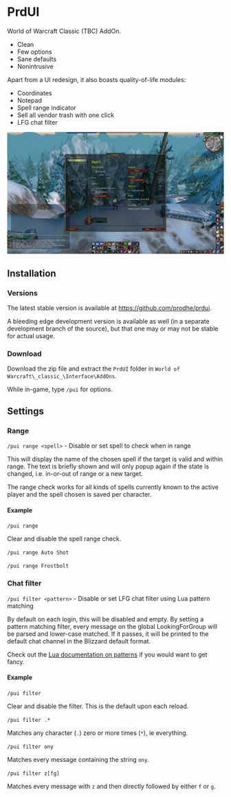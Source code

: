 # PrdUI

World of Warcraft Classic (TBC) AddOn.

- Clean
- Few options
- Sane defaults
- Nonintrusive

Apart from a UI redesign, it also boasts quality-of-life modules:

- Coordinates
- Notepad
- Spell range indicator
- Sell all vendor trash with one click
- LFG chat filter

![PrdUI screenshot](./screenshot.jpg)

## Installation

### Versions

The latest stable version is available at https://github.com/prodhe/prdui.

A bleeding edge development version is available as well (in a separate development branch of the source), but that one may or may not be stable for actual usage.

### Download

Download the zip file and extract the `PrdUI` folder in `World of Warcraft\_classic_\Interface\AddOns`.

While in-game, type `/pui` for options.

## Settings

### Range

`/pui range <spell>` - Disable or set spell to check when in range

This will display the name of the chosen spell if the target is valid and within range. The text is
briefly shown and will only popup again if the state is changed, i.e. in-or-out of range or a new target.

The range check works for all kinds of spells currently known to the active player and the spell chosen is saved per character.

#### Example

`/pui range`

Clear and disable the spell range check.

`/pui range Auto Shot`

`/pui range Frostbolt`

### Chat filter

`/pui filter <pattern>` - Disable or set LFG chat filter using Lua pattern matching

By default on each login, this will be disabled and empty. By setting a pattern matching filter,
every message on the global LookingForGroup will be parsed and lower-case matched. If it passes,
it will be printed to the default chat channel in the Blizzard default format.

Check out the [Lua documentation on patterns](http://www.lua.org/manual/5.4/manual.html#6.4.1) if you would want to get fancy.

#### Example

`/pui filter`

Clear and disable the filter. This is the default upon each reload.

`/pui filter .*`

Matches any character (`.`) zero or more times (`*`), ie everything.

`/pui filter ony`

Matches every message containing the string `ony`.

`/pui filter z[fg]`

Matches every message with `z` and then directly followed by either `f` or `g`.
